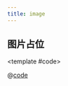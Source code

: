 ```yaml
---
title: image
---
```


## 图片占位

<demo-box showCode>
  <ImageDemo />

<template #code>

@[code](/src/views/EmptyImagePlaceholder.vue)

  </template>
</demo-box>

<script setup>
import ImageDemo from '@/views/EmptyImagePlaceholder/EmptyImagePlaceholder.vue'

</script>
